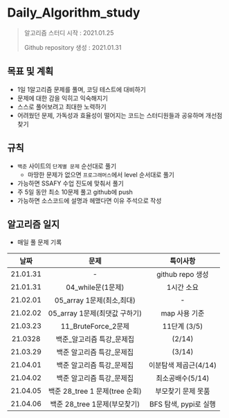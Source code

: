 # Daily_Algorithm_study

> 알고리즘 스터디 시작 : 2021.01.25
>
> Github repository 생성 : 2021.01.31



## 목표 및 계획

- 1일 1알고리즘 문제를 풀며, 코딩 테스트에 대비하기
- 문제에 대한 감을 익히고 익숙해지기
- 스스로 풀어보려고 최대한 노력하기
- 어려웠던 문제, 가독성과 효율성이 떨어지는 코드는 스터디원들과 공유하며 개선점 찾기



## 규칙

- `백준` 사이트의 `단계별 문제` 순선대로 풀기
  - 마땅한 문제가 없으면 `프로그래머스`에서 level 순서대로 풀기
- 가능하면 SSAFY 수업 진도에 맞춰서 풀기
- 주 5일 동안 최소 10문제 풀고 github에 push
- 가능하면 소스코드에 설명과 헤맸다면 이유 주석으로 작성



## 알고리즘 일지

- 매일 풀 문제 기록

|   날짜   |              문제              |       특이사항        |
| :------: | :----------------------------: | :-------------------: |
| 21.01.31 |               -                |   github repo 생성    |
| 21.01.31 |       04_while문(1문제)        |      1시간 소요       |
| 21.02.01 |   05_array 1문제(최소,최대)    |           -           |
| 21.02.02 | 05_array 1문제(최댓값 구하기)  |     map 사용 기준     |
| 21.03.23 |      11_BruteForce_2문제       |     11단계 (3/5)      |
| 21.0328  |   백준_알고리즘 특강\_문제집   |        (2/14)         |
| 21.03.29 |   백준 알고리즘 특강_문제집    |        (3/14)         |
| 21.04.01 |   백준 알고리즘 특강_문제집    | 이분탐색 제곱근(4/14) |
| 21.04.02 |   백준 알고리즘 특강_문제집    |   최소공배수(5/14)    |
| 21.04.05 | 백준 28_tree 1 문제(tree 순회) |  부모찾기 문제 못품   |
| 21.04.06 |  백준 28_tree 1문제(부모찾기)  | BFS 탐색, pypi로 실행 |



